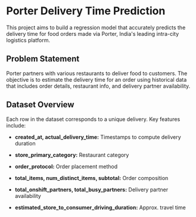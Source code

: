 # Porter Delivery Time Prediction
This project aims to build a regression model that accurately predicts the delivery time for food orders made via Porter, India's leading intra-city logistics platform.

## Problem Statement
Porter partners with various restaurants to deliver food to customers. The objective is to estimate the delivery time for an order using historical data that includes order details, restaurant info, and delivery partner availability.
## Dataset Overview
Each row in the dataset corresponds to a unique delivery. Key features include:

  - **created_at, actual_delivery_time:** Timestamps to compute delivery duration
  
  - **store_primary_category:** Restaurant category
  
  - **order_protocol:** Order placement method
  
  - **total_items, num_distinct_items, subtotal:** Order composition
  
  - **total_onshift_partners, total_busy_partners:** Delivery partner availability
  
  - **estimated_store_to_consumer_driving_duration:** Approx. travel time




 
